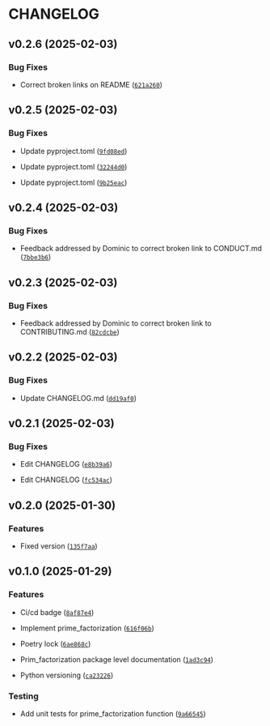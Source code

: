 # CHANGELOG


## v0.2.6 (2025-02-03)

### Bug Fixes

- Correct broken links on README
  ([`621a260`](https://github.com/UBC-MDS/num_theory/commit/621a26079b4887038f55f38357e8ded1da0aec58))


## v0.2.5 (2025-02-03)

### Bug Fixes

- Update pyproject.toml
  ([`9fd08ed`](https://github.com/UBC-MDS/num_theory/commit/9fd08edc92fbef32eb1d755cf1d7f768467647ea))

- Update pyproject.toml
  ([`32244d0`](https://github.com/UBC-MDS/num_theory/commit/32244d0ce75cf7b4cc660d1a250d3b5f32c11aec))

- Update pyproject.toml
  ([`9b25eac`](https://github.com/UBC-MDS/num_theory/commit/9b25eac16175c97b56994529194aa30484e85d6d))


## v0.2.4 (2025-02-03)

### Bug Fixes

- Feedback addressed by Dominic to correct broken link to CONDUCT.md
  ([`7bbe3b6`](https://github.com/UBC-MDS/num_theory/commit/7bbe3b666630a1998d96fc0b4147ef383e2e53e5))


## v0.2.3 (2025-02-03)

### Bug Fixes

- Feedback addressed by Dominic to correct broken link to CONTRIBUTING.md
  ([`82cdcbe`](https://github.com/UBC-MDS/num_theory/commit/82cdcbed235139644a0aa3546cddd1592d2c0384))


## v0.2.2 (2025-02-03)

### Bug Fixes

- Update CHANGELOG.md
  ([`dd19af0`](https://github.com/UBC-MDS/num_theory/commit/dd19af001207657bb0884372366fda93cbed7f7f))


## v0.2.1 (2025-02-03)

### Bug Fixes

- Edit CHANGELOG
  ([`e8b39a6`](https://github.com/UBC-MDS/num_theory/commit/e8b39a61a1bf7bae6aec3e6246463fbefeedb7ee))

- Edit CHANGELOG
  ([`fc534ac`](https://github.com/UBC-MDS/num_theory/commit/fc534aca285b7582ffed893d040b007fb2fd2fcd))


## v0.2.0 (2025-01-30)

### Features

- Fixed version
  ([`135f7aa`](https://github.com/UBC-MDS/num_theory/commit/135f7aac9ba75cd2a925a18f189a22f95f05c948))


## v0.1.0 (2025-01-29)

### Features

- Ci/cd badge
  ([`8af87e4`](https://github.com/UBC-MDS/num_theory/commit/8af87e4aedbf754f934de6aadb14b6b67fc98d4e))

- Implement prime_factorization
  ([`616f06b`](https://github.com/UBC-MDS/num_theory/commit/616f06b8cb1d1780e24934f75d425fd92749f414))

- Poetry lock
  ([`6ae868c`](https://github.com/UBC-MDS/num_theory/commit/6ae868ce0a8bd4fa1e83debcff8117666f299be8))

- Prim_factorization package level documentation
  ([`1ad3c94`](https://github.com/UBC-MDS/num_theory/commit/1ad3c940a257b0c4e8ca116700a48ffdbe1b0e08))

- Python versioning
  ([`ca23226`](https://github.com/UBC-MDS/num_theory/commit/ca23226c8012a25d119a4e264ce05aecabe8636f))

### Testing

- Add unit tests for prime_factorization function
  ([`9a66545`](https://github.com/UBC-MDS/num_theory/commit/9a66545a95e64c74de6577417808ebd41dac09bc))
